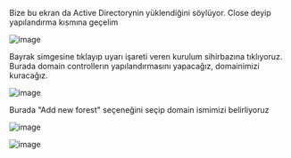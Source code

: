 Bize bu ekran da Active Directorynin yüklendiğini söylüyor. Close deyip yapılandırma kısmına geçelim

![image](https://github.com/ugurcomptech/windows-server/assets/133202238/08a0ef42-097b-4782-9cdd-55075ec1d4de)


Bayrak simgesine tıklayıp uyarı işareti veren kurulum sihirbazına tıklıyoruz. Burada domain controllerın yapılandırmasını yapacağız, domainimizi kuracağız.

![image](https://github.com/ugurcomptech/windows-server/assets/133202238/aae56f3f-b7f6-4c72-91ec-4fa811824af5)


Burada "Add new forest" seçeneğini seçip domain ismimizi belirliyoruz

![image](https://github.com/ugurcomptech/windows-server/assets/133202238/047b278b-afe3-4f0a-8f8b-7653ad0db5e1)

![image](https://github.com/ugurcomptech/windows-server/assets/133202238/7c650dd3-c04e-44eb-ba20-b3d2faa94d54)


